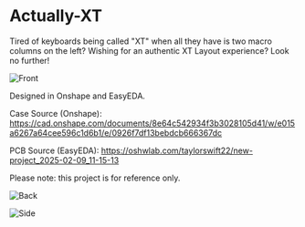 # Actually-XT

Tired of keyboards being called "XT" when all they have is two macro columns on the left? Wishing for an authentic XT Layout experience? Look no further!


![Front](https://github.com/nearestexit/Actually-XT/blob/main/Pictures/front.png)


Designed in Onshape and EasyEDA.

Case Source (Onshape): https://cad.onshape.com/documents/8e64c542934f3b3028105d41/w/e015a6267a64cee596c1d6b1/e/0926f7df13bebdcb666367dc


PCB Source (EasyEDA): https://oshwlab.com/taylorswift22/new-project_2025-02-09_11-15-13


Please note: this project is for reference only.


![Back](https://github.com/nearestexit/Actually-XT/blob/main/Pictures/back.png)


![Side](https://github.com/nearestexit/Actually-XT/blob/main/Pictures/side.png)
